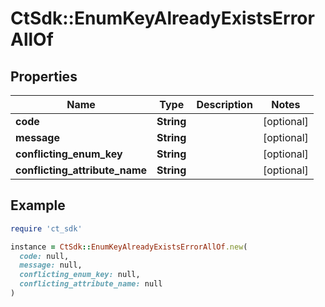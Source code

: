 # CtSdk::EnumKeyAlreadyExistsErrorAllOf

## Properties

| Name | Type | Description | Notes |
| ---- | ---- | ----------- | ----- |
| **code** | **String** |  | [optional] |
| **message** | **String** |  | [optional] |
| **conflicting_enum_key** | **String** |  | [optional] |
| **conflicting_attribute_name** | **String** |  | [optional] |

## Example

```ruby
require 'ct_sdk'

instance = CtSdk::EnumKeyAlreadyExistsErrorAllOf.new(
  code: null,
  message: null,
  conflicting_enum_key: null,
  conflicting_attribute_name: null
)
```

